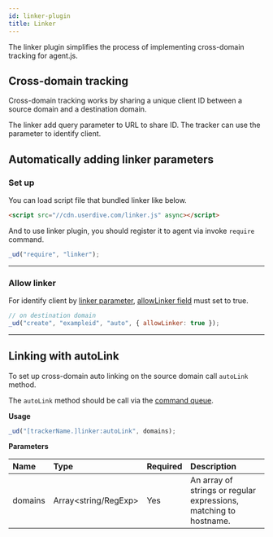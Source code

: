 ```yaml
---
id: linker-plugin
title: Linker
---
```


The linker plugin simplifies the process of implementing cross-domain tracking for agent.js.

## Cross-domain tracking

Cross-domain tracking works by sharing a unique client ID between a source domain and a destination domain.

The linker add query parameter to URL to share ID. The tracker can use the parameter to identify client.

## Automatically adding linker parameters

### Set up

You can load script file that bundled linker like below.

```html
<script src="//cdn.userdive.com/linker.js" async></script>
```

And to use linker plugin, you should register it to agent via invoke `require` command.

```js
_ud("require", "linker");
```

---

### Allow linker

For identify client by [linker parameter](./field-reference.html#linker-name), [allowLinker field](./field-reference.html#allow-linker-parameter) must set to true.

```js
// on destination domain
_ud("create", "exampleid", "auto", { allowLinker: true });
```

---

## Linking with autoLink

To set up cross-domain auto linking on the source domain call `autoLink` method.

The `autoLink` method should be call via the [command queue](./command-queue.html#command-signature).

**Usage**

```js
_ud("[trackerName.]linker:autoLink", domains);
```

**Parameters**

| Name    | Type                 | Required | Description                                                       |
| :------ | :------------------- | :------- | :---------------------------------------------------------------- |
| domains | Array<string/RegExp> | Yes      | An array of strings or regular expressions, matching to hostname. |

